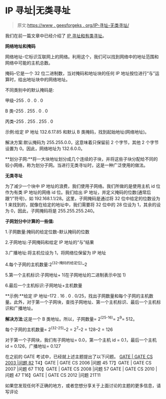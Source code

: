 # IP 寻址|无类寻址

> 原文:[https://www . geesforgeks . org/IP-寻址-无类寻址/](https://www.geeksforgeeks.org/ip-addressing-classless-addressing/)

我们在前一篇文章中已经介绍了 [IP 寻址和有类寻址](https://www.geeksforgeeks.org/introduction-of-classful-ip-addressing/)。

**网络地址和掩码**

网络地址–它标识互联网上的网络。利用这个，我们可以找到网络中的地址范围和网络中可能的主机总数。

掩码–它是一个 32 位二进制数，当对掩码和地址块的任何 IP 地址按位进行“与”运算时，给出地址块中的网络地址。

不同类别中的默认掩码是:

甲级–255 . 0 . 0 . 0

B 类–255 . 255 . 0 . 0

丙类–255 . 255 . 255 . 0

示例:给定 IP 地址 132.6.17.85 和默认 B 类掩码，找到起始地址(网络地址)。

解决方案:默认掩码为 255.255.0.0，这意味着只保留前 2 个字节，其他 2 个字节设置为 0。因此，网络地址为 132.6.0.0。

**划分子网:**将一大块地址划分成几个连续的子块，并将这些子块分配给不同的较小网络，称为划分子网。当进行无类寻址时，这是一种广泛使用的做法。

**无类寻址**

为了减少一个块中 IP 地址的浪费，我们使用子网络。我们所做的是使用主机 id 位作为有类 IP 地址的网络 id 位。我们给出 IP 地址，并定义掩码的位数(通常后跟“/”符号)，如 192.168.1.1/28。这里，子网掩码是通过将 32 位中给定的位数设为 1 来找到的，就像在给定的地址中，我们需要将 32 位中的 28 位设为 1，其余的设为 0，因此，子网掩码将是 255.255.255.240。

**子网划分中计算的一些值:**

1.子网数量:掩码的给定位数–默认掩码的位数

2.子网地址:子网掩码和给定 IP 地址的“与”结果

3.广播地址:将主机位设为 1，将网络位保留为 IP 地址

4.每个子网的主机数量:2<sup>(32–掩码的给定位)</sup>–2

5.第一个主机标识:子网地址+ 1(在子网地址的二进制表示中加 1)

6.最后一个主机标识:子网地址+主机数量

**示例:**给定 IP 地址–172 . 16 . 0 . 0/25，找出子网数量和每个子网的主机数量。此外，对于第一个子网块，查找子网地址、第一个主机标识、最后一个主机标识和广播地址。

**解决方法**:这是一个 B 类地址。所以，子网数量= 2<sup>(25-16)</sup>= 2<sup>9</sup>= 512。

每个子网的主机数量= 2<sup>(32-25)</sup>–2 = 2<sup>7</sup>–2 = 128–2 = 126

对于第一个子网块，我们有子网地址= 0.0，第一个主机 id = 0.1，最后一个主机 id = 0.126，广播地址= 0.127

在之前的 GATE 考试中，已经就上述主题提出了以下问题。
[GATE | GATE CS 2003 |问题 82](https://www.geeksforgeeks.org/gate-gate-cs-2003-question-82/)
T4】GATE | GATE CS 2006 |问题 45
T7】GATE | GATE CS 2007 |问题 67
T10】GATE | GATE CS 2008 |问题 57
GATE | GATE CS 2010 |问题 47
T16】GATE | GATE CS 2012 |问题 21T11

如果您发现任何不正确的地方，或者您想分享关于上面讨论的主题的更多信息，请写评论